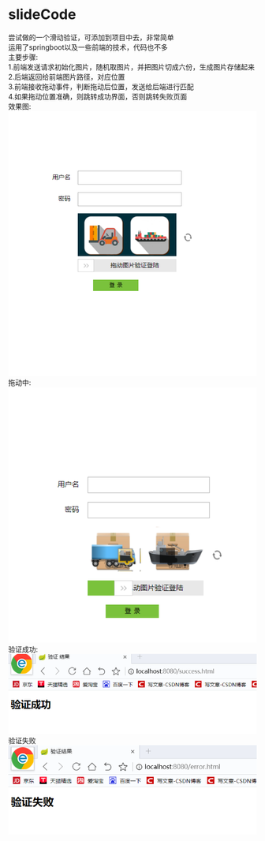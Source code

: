 # slideCode
尝试做的一个滑动验证，可添加到项目中去，非常简单  
运用了springboot以及一些前端的技术，代码也不多    
主要步骤:    
1.前端发送请求初始化图片，随机取图片，并把图片切成六份，生成图片存储起来  
2.后端返回给前端图片路径，对应位置  
3.前端接收拖动事件，判断拖动后位置，发送给后端进行匹配  
4.如果拖动位置准确，则跳转成功界面，否则跳转失败页面   
效果图:  
![image](images/展示界面.jpg)  
拖动中:  
![image](images/拖动界面.jpg)  
验证成功:  
![image](images/验证成功.jpg)  
验证失败  
![image](images/验证失败.jpg)  
